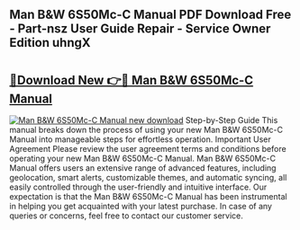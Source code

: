 ## Man B&W 6S50Mc-C Manual PDF Download Free - Part-nsz User Guide Repair - Service Owner Edition uhngX

# <h2><a href="http://bc98496.oget.top/?id=Man+B%26W+6S50Mc-C+Manual">🔗Download New 👉🔴 Man B&W 6S50Mc-C Manual</a></h2>

[![Man B&W 6S50Mc-C Manual new download](https://i.imgur.com/5g1atiW.png)](http://bc98496.oget.top/?id=Man+B%26W+6S50Mc-C+Manual)
Step-by-Step Guide This manual breaks down the process of using your new Man B&W 6S50Mc-C Manual into manageable steps for effortless operation. Important User Agreement Please review the user agreement terms and conditions before operating your new Man B&W 6S50Mc-C Manual. Man B&W 6S50Mc-C Manual offers users an extensive range of advanced features, including geolocation, smart alerts, customizable themes, and automatic syncing, all easily controlled through the user-friendly and intuitive interface. Our expectation is that the Man B&W 6S50Mc-C Manual has been instrumental in helping you get acquainted with your latest purchase. In case of any queries or concerns, feel free to contact our customer service.
